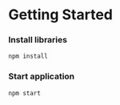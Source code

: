 # Getting Started

### Install libraries

`npm install`

### Start application

`npm start`
 
 

 
 
